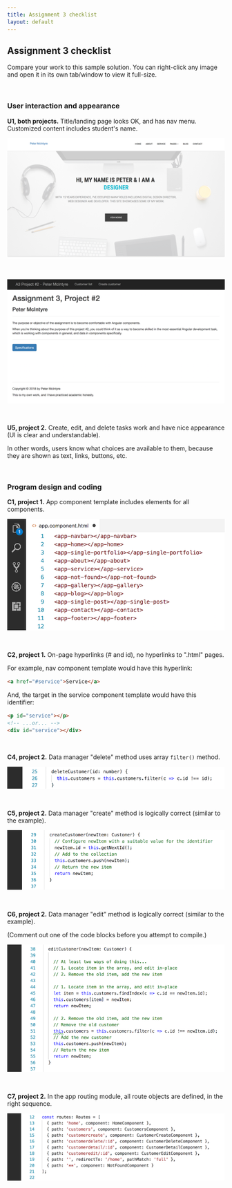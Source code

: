 ```yaml
---
title: Assignment 3 checklist
layout: default
---
```


## Assignment 3 checklist

Compare your work to this sample solution. You can right-click any image and open it in its own tab/window to view it full-size.

<br>

### User interaction and appearance

**U1, both projects.** Title/landing page looks OK, and has nav menu.<br>Customized content includes student's name.

![U1 P1](../media/a3/p1-front-v3.png)

<br>

![U1 P1](../media/a3/p2-front-v1.png)

<br>

**U5, project 2.** Create, edit, and delete tasks work and have nice appearance (UI is clear and understandable).

In other words, users know what choices are available to them, because they are shown as text, links, buttons, etc. 

<br>

### Program design and coding

**C1, project 1.** App component template includes elements for all components.

![C1 P1](media/a3-c1-app-template.png)

<br>

**C2, project 1.** On-page hyperlinks (# and id), no hyperlinks to ".html" pages.

For example, nav component template would have this hyperlink:

```html
<a href="#service">Service</a>
```

And, the target in the service component template would have this identifier:

```html
<p id="service"></p>
<!-- ...or... -->
<div id="service"></div>
```

<br>

**C4, project 2.** Data manager "delete" method uses array <code>filter()</code> method.

![C4 P2](media/a3-c4-delete-filter.png)

<br>

**C5, project 2.** Data manager "create" method is logically correct (similar to the example).

![C5 P2](media/a3-c5-create-method.png)

<br>

**C6, project 2.** Data manager "edit" method is logically correct (similar to the example).

(Comment out one of the code blocks before you attempt to compile.)

![C6 P2](media/a3-c6-edit-method.png)

<br>

**C7, project 2.** In the app routing module, all route objects are defined, in the right sequence.

![C7 P2](media/a3-c7-routes.png)

<br>

